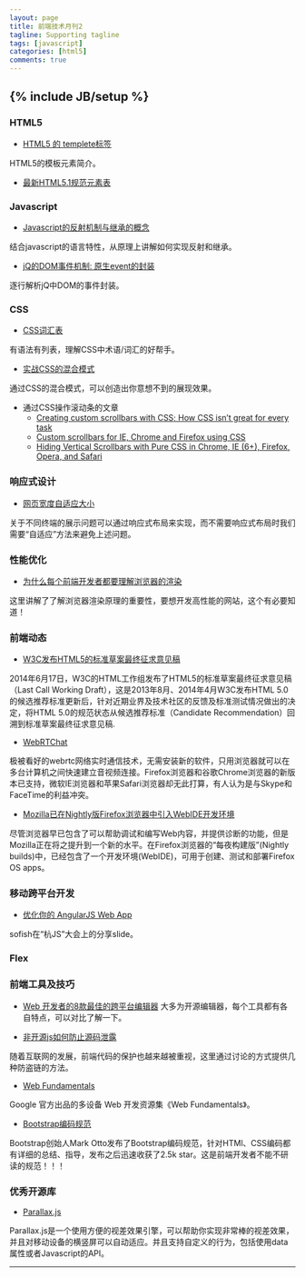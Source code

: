 ```yaml
---
layout: page
title: 前端技术月刊2
tagline: Supporting tagline
tags: [javascript]
categories: [html5]
comments: true
---
```

{% include JB/setup %}
----------

### HTML5

+ [HTML5 的 templete标签](http://www.zhangxinxu.com/wordpress/2014/07/hello-html5-template-tag/)

HTML5的模板元素简介。

+ [最新HTML5.1规范元素表](http://www.webhek.com/misc/elements-of-html/)

### Javascript

+ [Javascript的反射机制与继承的概念](http://blog.segmentfault.com/psy/1190000000593171)

结合javascript的语言特性，从原理上讲解如何实现反射和继承。

+ [jQ的DOM事件机制: 原生event的封装](http://www.html-js.com/article/2118)

逐行解析jQ中DOM的事件封装。

### CSS

+ [CSS词汇表](http://yisibl.github.io/css-vocabulary/)

有语法有列表，理解CSS中术语/词汇的好帮手。

+ [实战CSS的混合模式](http://www.w3cplus.com/css3/css-blend-modes.html)

通过CSS的混合模式，可以创造出你意想不到的展现效果。

+ 通过CSS操作滚动条的文章
    + [Creating custom scrollbars with CSS; How CSS isn’t great for every task](http://almaer.com/blog/creating-custom-scrollbars-with-css-how-css-isnt-great-for-every-task)
    + [Custom scrollbars for IE, Chrome and Firefox using CSS](http://codemug.com/html/custom-scrollbars-using-css/)
    + [Hiding Vertical Scrollbars with Pure CSS in Chrome, IE (6+), Firefox, Opera, and Safari](http://blogs.msdn.com/b/kurlak/archive/2013/11/03/hiding-vertical-scrollbars-with-pure-css-in-chrome-ie-6-firefox-opera-and-safari.aspx)


### 响应式设计

+ [网页宽度自适应大小](http://www.html5cn.org/article-6493-1.html)

关于不同终端的展示问题可以通过响应式布局来实现，而不需要响应式布局时我们需要“自适应”方法来避免上述问题。

### 性能优化

+ [为什么每个前端开发者都要理解浏览器的渲染](http://www.oschina.net/news/53368/webpage-rendering-101)

这里讲解了了解浏览器渲染原理的重要性，要想开发高性能的网站，这个有必要知道！

### 前端动态

+ [W3C发布HTML5的标准草案最终征求意见稿](http://www.chinaw3c.org/archives/542/)

2014年6月17日，W3C的HTML工作组发布了HTML5的标准草案最终征求意见稿（Last Call Working Draft），这是2013年8月、2014年4月W3C发布HTML 5.0的候选推荐标准更新后，针对近期业界及技术社区的反馈及标准测试情况做出的决定，将HTML 5.0的规范状态从候选推荐标准（Candidate Recommendation）回溯到标准草案最终征求意见稿.


+ [WebRTChat](http://mozilla.com.cn/addon/344-webrtchat/)

极被看好的webrtc网络实时通信技术，无需安装新的软件，只用浏览器就可以在多台计算机之间快速建立音视频连接。Firefox浏览器和谷歌Chrome浏览器的新版本已支持，微软IE浏览器和苹果Safari浏览器却无此打算，有人认为是与Skype和FaceTime的利益冲突。

+ [Mozilla已在Nightly版Firefox浏览器中引入WebIDE开发环境](http://www.cnbeta.com/articles/303883.htm)

尽管浏览器早已包含了可以帮助调试和编写Web内容，并提供诊断的功能，但是Mozilla正在将之提升到一个新的水平。在Firefox浏览器的“每夜构建版”(Nightly builds)中，已经包含了一个开发环境(WebIDE)，可用于创建、测试和部署Firefox OS apps。

### 移动跨平台开发

+ [优化你的 AngularJS Web App](http://sofi.sh/2412)

sofish在“杭JS”大会上的分享slide。

### Flex

### 前端工具及技巧

+ [Web 开发者的8款最佳的跨平台编辑器](http://bbs.html5cn.org/forum.php?mod=viewthread&tid=78871&extra=)
大多为开源编辑器，每个工具都有各自特点，可以对比了解一下。

+ [非开源js如何防止源码泄露](http://segmentfault.com/q/1010000000593232)

随着互联网的发展，前端代码的保护也越来越被重视，这里通过讨论的方式提供几种防盗链的方法。

+ [Web Fundamentals](https://developers.google.com/web/fundamentals/)

Google 官方出品的多设备 Web 开发资源集《Web Fundamentals》。

+ [Bootstrap编码规范](http://codeguide.bootcss.com/)

Bootstrap创始人Mark Otto发布了Bootstrap编码规范，针对HTMl、CSS编码都有详细的总结、指导，发布之后迅速收获了2.5k star。这是前端开发者不能不研读的规范！！！

### 优秀开源库

+ [Parallax.js](http://matthew.wagerfield.com/parallax/)

Parallax.js是一个使用方便的视差效果引擎，可以帮助你实现非常棒的视差效果，并且对移动设备的横竖屏可以自动适应。并且支持自定义的行为，包括使用data属性或者Javascript的API。

----------